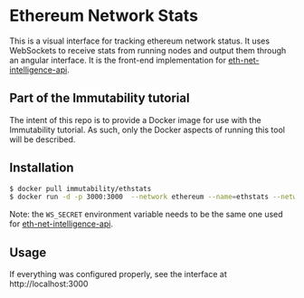 Ethereum Network Stats
============

This is a visual interface for tracking ethereum network status. It uses WebSockets to receive stats from running nodes and output them through an angular interface. It is the front-end implementation for [eth-net-intelligence-api](https://github.com/immutability-io/eth-net-intelligence-api).

## Part of the Immutability tutorial
The intent of this repo is to provide a Docker image for use with the Immutability tutorial. As such, only the Docker aspects of running this tool will be described.

## Installation

```sh
$ docker pull immutability/ethstats
$ docker run -d -p 3000:3000  --network ethereum --name=ethstats --network-alias=ethstats -e WS_SECRET=$WS_SECRET immutability/ethstats
```

Note: the `WS_SECRET` environment variable needs to be the same one used for  [eth-net-intelligence-api](https://github.com/immutability-io/eth-net-intelligence-api).

## Usage

If everything was configured properly, see the interface at http://localhost:3000
